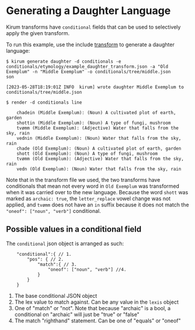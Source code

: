 # Generating a Daughter Language

Kirum transforms have `conditional` fields that can be used to selectively apply the given transform.

To run this example, use the include [transform](etymology/example_daughter_transform.json) to generate a daughter language:

```
$ kirum generate daughter -d conditionals -e conditionals/etymology/example_daughter_transform.json -a "Old Exemplum" -n "Middle Exemplum" -o conditionals/tree/middle.json
son

[2023-05-28T18:19:01Z INFO  kirum] wrote daughter Middle Exemplum to conditionals/tree/middle.json

$ render -d conditionals line

    chadein (Middle Exemplum): (Noun) A cultivated plot of earth, garden
    shottin (Middle Exemplum): (Noun) A type of fungi, mushroom
    tvømm (Middle Exemplum): (Adjective) Water that falls from the sky, rain
    vednin (Middle Exemplum): (Noun) Water that falls from the sky, rain
    chade (Old Exemplum): (Noun) A cultivated plot of earth, garden
    shott (Old Exemplum): (Noun) A type of fungi, mushroom
    tvømm (Old Exemplum): (Adjective) Water that falls from the sky, rain
    vedn (Old Exemplum): (Noun) Water that falls from the sky, rain
```

Note that in the transform file we used, the two transforms have conditionals that mean not every word in `Old Exemplum` was transformed when it was carried over to the new language. Because the word `shott` was marked as `archaic: true`, the `letter_replace` vowel change was not applied, and `tvømm` does not have an `in` suffix because it does not match the `"oneof": ["noun", "verb"]` conditional.

## Possible values in a conditional field

The `conditional` json object is arranged as such:

```
    "conditional":{ // 1.
        "pos": { // 2.
            "match":{ // 3.
                "oneof": ["noun", "verb"] //4.
            }
        }
    }
```

1. The base conditional JSON object
2. The lex value to match against. Can be any value in the `lexis` object
3. One of "match" or "not". Note that because "archaic" is a bool, a conditional on "archaic" will just be "true" or "false"
4.  The match "righthand" statement. Can be one of "equals" or "oneof"